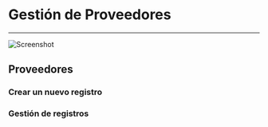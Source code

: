 # Gestión de Proveedores
************************

![Screenshot](../img/logokavac.png#imagen)

## Proveedores

### Crear un nuevo registro

### Gestión de registros

